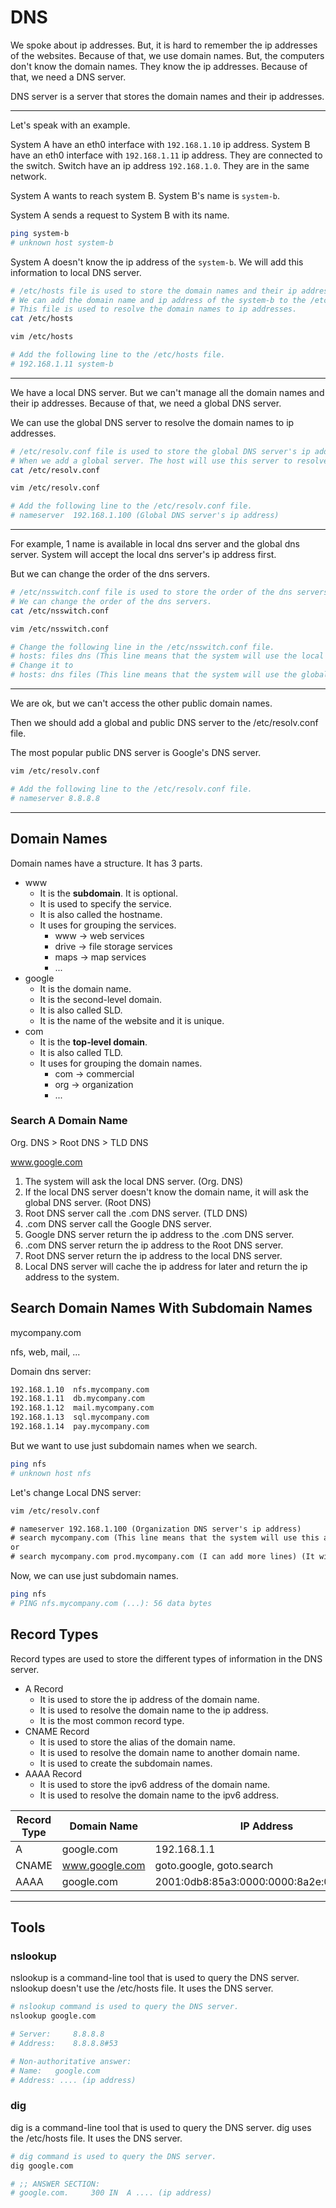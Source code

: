 # DNS
We spoke about ip addresses.
But, it is hard to remember the ip addresses of the websites. Because of that, we use domain names.
But, the computers don't know the domain names. They know the ip addresses.
Because of that, we need a DNS server.

DNS server is a server that stores the domain names and their ip addresses.

---

Let's speak with an example.

System A have an eth0 interface with `192.168.1.10` ip address.
System B have an eth0 interface with `192.168.1.11` ip address.
They are connected to the switch. Switch have an ip address `192.168.1.0`.
They are in the same network.

System A wants to reach system B.
System B's name is `system-b`.

System A sends a request to System B with its name.

```bash
ping system-b
# unknown host system-b
```

System A doesn't know the ip address of the `system-b`.
We will add this information to local DNS server.

```bash
# /etc/hosts file is used to store the domain names and their ip addresses
# We can add the domain name and ip address of the system-b to the /etc/hosts file.
# This file is used to resolve the domain names to ip addresses.
cat /etc/hosts

vim /etc/hosts

# Add the following line to the /etc/hosts file.
# 192.168.1.11 system-b
```

---

We have a local DNS server. But we can't manage all the domain names and their ip addresses.
Because of that, we need a global DNS server.

We can use the global DNS server to resolve the domain names to ip addresses.

```bash
# /etc/resolv.conf file is used to store the global DNS server's ip address.
# When we add a global server. The host will use this server to resolve the domain names to ip addresses.
cat /etc/resolv.conf

vim /etc/resolv.conf

# Add the following line to the /etc/resolv.conf file.
# nameserver  192.168.1.100 (Global DNS server's ip address)
```

---

For example, 1 name is available in local dns server and the global dns server.
System will accept the local dns server's ip address first.

But we can change the order of the dns servers.

```bash
# /etc/nsswitch.conf file is used to store the order of the dns servers.
# We can change the order of the dns servers.
cat /etc/nsswitch.conf

vim /etc/nsswitch.conf

# Change the following line in the /etc/nsswitch.conf file.
# hosts: files dns (This line means that the system will use the local dns server first and then the global dns server.)
# Change it to
# hosts: dns files (This line means that the system will use the global dns server first and then the local dns server.)
```

---

We are ok, but we can't access the other public domain names.

Then we should add a global and public DNS server to the /etc/resolv.conf file.

The most popular public DNS server is Google's DNS server.

```bash
vim /etc/resolv.conf

# Add the following line to the /etc/resolv.conf file.
# nameserver 8.8.8.8
```

---

## Domain Names
Domain names have a structure.
It has 3 parts.
- www
  - It is the **subdomain**. It is optional.
  - It is used to specify the service.
  - It is also called the hostname.
  - It uses for grouping the services.
    - www -> web services
    - drive -> file storage services
    - maps -> map services
    - ...
- google
  - It is the domain name.
  - It is the second-level domain.
  - It is also called SLD.
  - It is the name of the website and it is unique.
- com
  - It is the **top-level domain**.
  - It is also called TLD.
  - It uses for grouping the domain names.
    - com -> commercial
    - org -> organization
    - ...


### Search A Domain Name

Org. DNS > Root DNS > TLD DNS

www.google.com

1. The system will ask the local DNS server. (Org. DNS)
2. If the local DNS server doesn't know the domain name, it will ask the global DNS server. (Root DNS)
3. Root DNS server call the .com DNS server. (TLD DNS)
4. .com DNS server call the Google DNS server.
5. Google DNS server return the ip address to the .com DNS server.
6. .com DNS server return the ip address to the Root DNS server.
5. Root DNS server return the ip address to the local DNS server.
6. Local DNS server will cache the ip address for later and return the ip address to the system.


## Search Domain Names With Subdomain Names

mycompany.com

nfs, web, mail, ...

Domain dns server:

```txt
192.168.1.10  nfs.mycompany.com
192.168.1.11  db.mycompany.com
192.168.1.12  mail.mycompany.com
192.168.1.13  sql.mycompany.com
192.168.1.14  pay.mycompany.com
```

But we want to use just subdomain names when we search.

```bash
ping nfs
# unknown host nfs
```

Let's change Local DNS server:

```txt
vim /etc/resolv.conf

# nameserver 192.168.1.100 (Organization DNS server's ip address)
# search mycompany.com (This line means that the system will use this a suffix to the domain names.)
or
# search mycompany.com prod.mycompany.com (I can add more lines) (It will control for alls.)
```

Now, we can use just subdomain names.

```bash
ping nfs
# PING nfs.mycompany.com (...): 56 data bytes
```

## Record Types
Record types are used to store the different types of information in the DNS server.

- A Record
  - It is used to store the ip address of the domain name.
  - It is used to resolve the domain name to the ip address.
  - It is the most common record type.
- CNAME Record
  - It is used to store the alias of the domain name.
  - It is used to resolve the domain name to another domain name.
  - It is used to create the subdomain names.
- AAAA Record
  - It is used to store the ipv6 address of the domain name.
  - It is used to resolve the domain name to the ipv6 address.

| Record Type | Domain Name    | IP Address                              |
|-------------|----------------|-----------------------------------------|
| A           | google.com     | 192.168.1.1                             |
| CNAME       | www.google.com | goto.google, goto.search                |
| AAAA        | google.com     | 2001:0db8:85a3:0000:0000:8a2e:0370:7334 |

---

## Tools
### nslookup
nslookup is a command-line tool that is used to query the DNS server.
nslookup doesn't use the /etc/hosts file. It uses the DNS server.

```bash
# nslookup command is used to query the DNS server.
nslookup google.com

# Server:     8.8.8.8
# Address:    8.8.8.8#53

# Non-authoritative answer:
# Name:   google.com
# Address: .... (ip address)
```

### dig
dig is a command-line tool that is used to query the DNS server.
dig uses the /etc/hosts file. It uses the DNS server.

```bash
# dig command is used to query the DNS server.
dig google.com

# ;; ANSWER SECTION:
# google.com.     300 IN  A .... (ip address)
```